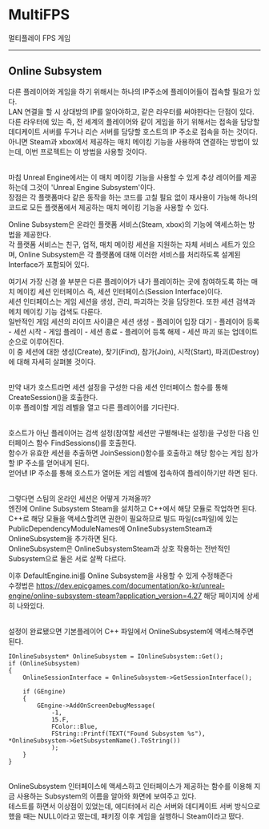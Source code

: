 # MultiFPS
멀티플레이 FPS 게임

---
## Online Subsystem
다른 플레이어와 게임을 하기 위해서는 하나의 IP주소에 플레이어들이 접속할 필요가 있다.</BR>
LAN 연결을 할 시 상대방의 IP를 알아야하고, 같은 라우터를 써야한다는 단점이 있다.</BR>
다른 라우터에 있는 즉, 전 세계의 플레이어와 같이 게임을 하기 위해서는 접속을 담당할 데디케이트 서버를 두거나 리슨 서버를 담당할 호스트의 IP 주소로 접속을 하는 것이다.</BR>
아니면 Steam과 xbox에서 제공하는 매치 메이킹 기능을 사용하여 연결하는 방법이 있는데, 이번 프로젝트는 이 방법을 사용할 것이다.</br></br>

마침 Unreal Engine에서는 이 매치 메이킹 기능을 사용할 수 있게 추상 레이어를 제공하는데 그것이 'Unreal Engine Subsystem'이다.</br>
장점은 각 플랫폼마다 같은 동작을 하는 코드를 고칠 필요 없이 재사용이 가능해 하나의 코드로 모든 플랫폼에서 제공하는 매치 메이킹 기능을 사용할 수 있다.</br>

Online Subsystem은 온라인 플랫폼 서비스(Steam, xbox)의 기능에 액세스하는 방법을 제공한다.</br>
각 플랫폼 서비스는 친구, 업적, 매치 메이킹 세션을 지원하는 자체 서비스 세트가 있으며, Online Subsystem은 각 플랫폼에 대해 이러한 서비스를 처리하도록 설계된 Interface가 포함되어 있다.</br>

여기서 가장 신경 쓸 부분은 다른 플레이어가 내가 플레이하는 곳에 참여하도록 하는 매치 메이킹 세션 인터페이스 즉, 세션 인터페이스(Session Interface)이다.</BR>
세션 인터페이스는 게임 세션을 생성, 관리, 파괴하는 것을 담당한다. 또한 세션 검색과 메치 메이킹 기능 검색도 다룬다.</br>
일반적인 게임 세션의 라이프 사이클은 세션 생성 - 플레이어 입장 대기 - 플레이어 등록 - 세션 시작 - 게임 플레이 - 세션 종료 - 플레이어 등록 해제 - 세션 파괴 또는 업데이트 순으로 이루어진다.</br>
이 중 세션에 대한 생성(Create), 찾기(Find), 참가(Join), 시작(Start), 파괴(Destroy)에 대해 자세히 살펴볼 것이다.</br></br>

만약 내가 호스트라면 세션 설정을 구성한 다음 세션 인터페이스 함수를 통해 CreateSession()을 호출한다.</br>
이후 플레이할 게임 레벨을 열고 다른 플레이어를 기다린다.</br></BR>

호스트가 아닌 플레이어는 검색 설정(참여할 세션만 구별해내는 설정)을 구성한 다음 인터페이스 함수 FindSessions()를 호출한다.</br>
함수가 유효한 세션을 추출하면 JoinSession()함수를 호출하고 해당 함수는 게임 참가할 IP 주소를 얻어내게 된다.</BR>
얻어낸 IP 주소를 통해 호스트가 열어둔 게임 레벨에 접속하여 플레이하기만 하면 된다.</BR></br>

그렇다면 스팀의 온라인 세션은 어떻게 가져올까?</br>
엔진에 Online Subsystem Steam을 설치하고 C++에서 해당 모듈로 작업하면 된다.</br>
C++로 해당 모듈을 액세스할려면 권한이 필요하므로 빌드 파일(cs파일)에 있는 PublicDependencyModuleNames에 OnlineSubsystemSteam과 OnlineSubsystem을 추가하면 된다.</br>
OnlineSubsystem은 OnlineSubsystemSteam과 상호 작용하는 전반적인 Subsystem으로 둘은 서로 살짝 다르다.</br>

이후 DefaultEngine.ini를 Online Subsystem을 사용할 수 있게 수정해준다</br>
수정법은 https://dev.epicgames.com/documentation/ko-kr/unreal-engine/online-subsystem-steam?application_version=4.27 해당 페이지에 상세히 나와있다.</br></br>

설정이 완료됐으면 기본플레이어 C++ 파일에서 OnlineSubsystem에 액세스해주면 된다.</br>

```
IOnlineSubsystem* OnlineSubsystem = IOnlineSubsystem::Get();
if (OnlineSubsystem)
{
	OnlineSessionInterface = OnlineSubsystem->GetSessionInterface();

	if (GEngine)
	{
		GEngine->AddOnScreenDebugMessage(
			-1,
			15.F,
			FColor::Blue,
			FString::Printf(TEXT("Found Subsystem %s"), *OnlineSubsystem->GetSubsystemName().ToString())
			);
	}
}
```
</br>
OnlineSubsystem 인터페이스에 액세스하고 인터페이스가 제공하는 함수를 이용해 지금 사용하는 Subsystem의 이름을 알아와 화면에 보여주고 있다.</br>
테스트를 하면서 이상점이 있었는데, 에디터에서 리슨 서버와 데디케이트 서버 방식으로 했을 때는 NULL이라고 떴는데, 패키징 이후 게임을 실행하니 Steam이라고 떴다.</br>
